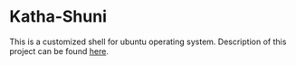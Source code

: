 # Katha-Shuni
This is a customized shell for ubuntu operating system. Description of this project can be found [here](https://sites.google.com/view/sabbir-eub/projects/course-projects/%E0%A6%95%E0%A6%A5-%E0%A6%B6%E0%A6%A8-listening-words).
